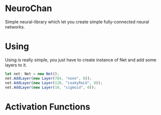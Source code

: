 # NeuroChan
Simple neural-library which let you create simple fully-connected neural networks.

# Using
Using is really simple, you just have to create instance of Net and add some layers to it.
```js
let net: Net = new Net();
net.AddLayer(new Layer(784, "none", 0));
net.AddLayer(new Layer(128, "LeakyReLU", 0));
net.AddLayer(new Layer(10, "sigmoid", 0));
```

# Activation Functions
